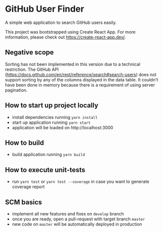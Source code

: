 # GitHub User Finder
A simple web application to search GitHub users easily.

This project was bootstrapped using Create React App. For more information, please check out https://create-react-app.dev/.

## Negative scope
Sorting has not been implemented in this version due to a technical restriction. The GitHub API (https://docs.github.com/en/rest/reference/search#search-users) does not support sorting by any of the columns displayed in the data table. It couldn't have been done in memory because there is a requirement of using server pagination.

## How to start up project locally
- install dependencies running `yarn install`
- start up application running `yarn start`
- application will be loaded on http://localhost:3000

## How to build
- build application running `yarn build`

## How to execute unit-tests
- run `yarn test` or `yarn test --coverage` in case you want to generate coverage report

## SCM basics
- implement all new features and fixes on `develop` branch
- once you are ready, open a pull-request with target branch `master`
- new code on `master` will be automatically deployed in production
